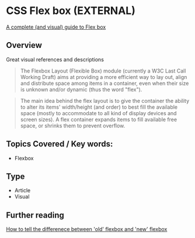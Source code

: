 # CSS Flex box (EXTERNAL)
[A complete (and visual) guide to Flex box](https://css-tricks.com/snippets/css/a-guide-to-flexbox/)


## Overview
Great visual references and descriptions

> The Flexbox Layout (Flexible Box) module (currently a W3C Last Call Working Draft) aims at providing a more
> efficient way to lay out, align and distribute space among items in a container, even when their size is
> unknown and/or dynamic (thus the word "flex").

> The main idea behind the flex layout is to give the container the ability to alter its items' width/height
> (and order) to best fill the available space (mostly to accommodate to all kind of display devices and
> screen sizes). A flex container expands items to fill available free space, or shrinks them to prevent
> overflow.

## Topics Covered / Key words:
- Flexbox

## Type
- Article
- Visual

## Further reading
[How to tell the differenece between 'old' flexbox and 'new' flexbox](https://css-tricks.com/old-flexbox-and-new-flexbox/)